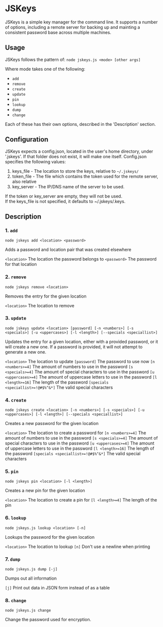 # JSKeys
JSKeys is a simple key manager for the command line. It supports a number of options, including a remote server for backing up and mainting a consistent password base across multiple machines.

## Usage
JSKeys follows the pattern of:
`node jskeys.js <mode> [other args]`

Where mode takes one of the following:
* `add`
* `remove`
* `create`
* `update`
* `pin`
* `lookup`
* `dump`
* `change`

Each of these has their own options, described in the 'Description' section.

## Configuration
JSKeys expects a config.json, located in the user's home directory, under '.jskeys'. If that folder does not exist, it will make one itself.
Config.json specifies the following values:
1. keys_file - The location to store the keys, relative to `~/.jskeys/`
2. token_file - The file which contains the token used for the remote server, also relative
3. key_server - The IP/DNS name of the server to be used.

If the token or key_server are empty, they will not be used.  
If the keys_file is not specified, it defaults to ~/.jskeys/.keys.

## Description
### 1. `add`
`node jskeys add <location> <password>`

Adds a password and location pair that was created elsewhere

`<location>` The location the password belongs to
`<password>` The password for that location

### 2. `remove`

`node jskeys remove <location>`

Removes the entry for the given location

`<location>` The location to remove

### 3. `update`
`node jskeys update <location> [password] [-n <numbers>] [-s <specials>] [-u <uppercases>] [-l <length>] [--specials <speciallist>]` 

Updates the entry for a given location, either with a provided password, or it will create a new one. If a password is provided, it will not attempt to generate a new one.

`<location>` The location to update
`[password]` The password to use now
`[n <numbers>=4]` The amount of numbers to use in the password
`[s <specials>=4]` The amount of special characters to use in the password
`[u <uppercases>=4]` The amount of uppercase letters to use in the password
`[l <length>=16]` The length of the password
`[specials <speciallist>=!@#$%^&*]` The valid special characters

### 4. `create`
`node jskeys create <location> [-n <numbers>] [-s <specials>] [-u <uppercases>] [-l <length>] [--specials <speciallist>]`

Creates a new password for the given location

`<location>` The location to create a password for
`[n <numbers>=4]` The amount of numbers to use in the password
`[s <specials>=4]` The amount of special characters to use in the password
`[u <uppercases>=4]` The amount of uppercase letters to use in the password
`[l <length>=16]` The length of the password
`[specials <speciallist>=!@#$%^&*]` The valid special characters

### 5. `pin`
`node jskeys pin <location> [-l <length>]`

Creates a new pin for the given location

`<location>` The location to create a pin for
`[l <length>=4]` The length of the pin

### 6. `lookup`
`node jskeys.js lookup <location> [-n]`

Lookups the password for the given location

`<location>` The location to lookup
`[n]` Don't use a newline when printing

### 7. `dump`
`node jskeys.js dump [-j]`

Dumps out all information

`[j]` Print out data in JSON form instead of as a table

### 8. `change`
`node jskeys.js change`

Change the password used for encryption.
